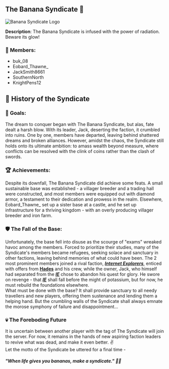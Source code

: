 ## The Banana Syndicate 🍌

![Banana Syndicate Logo](https://media.discordapp.net/attachments/1013397535899009045/1215240760937685032/download.jpg?ex=65fc0827&is=65e99327&hm=1de583a0969cd8ef240b55646ce2b7904e87a041ce5c6784bf492b418d1f407d&=&format=webp&width=270&height=395)

**Description**: The Banana Syndicate is infused with the power of radiation. Beware its glow!

### 👥 **Members**: 
- buk_08  
- Eobard_Thawne_   
- JackSmith8661
- SouthernNorth
- KnightPens12 

## 🗿 History of the Syndicate
### 🎯 **Goals**: 
The dream to conquer began with The Banana Syndicate, but alas, fate dealt a harsh blow. With its leader, Jack, deserting the faction, it crumbled into ruins. One by one, members have departed, leaving behind shattered dreams and broken alliances. However, amidst the chaos, the Syndicate still holds onto its ultimate ambition: to amass wealth beyond measure, where conflicts can be resolved with the clink of coins rather than the clash of swords.

### 🏆 **Achievements**: 
Despite its downfall, The Banana Syndicate did achieve some feats. A small sustainable base was established - a villager breeder and a trading hall were constructed, and most members were equipped out with diamond armor, a testament to their dedication and prowess in the realm. Elsewhere, Eobard_Thawne_ set up a sister base at a castle, and he set up infrastructure for a thriving kingdom - with an overly producing villager breeder and iron farm. 

### 🛡️ **The Fall of the Base**:
Unfortunately, the base fell into disuse as the scourge of "exams" wreaked havoc among the members. Forced to prioritize their studies, many of the Syndicate's members became refugees, seeking solace and sanctuary in other factions, leaving behind memories of what could have been. The 2 most prominent members joined a rival faction, [***Internet Explorers***](ie.md), enticed with offers from [__Hades__](../players/hades.md) and his crew, while the owner, Jack, who himself had separated from the [***IE***](ie.md) chose to abandon his quest for glory. He swore on revenge - that [***IE***](ie.md) shall fall before the might of potassium, but for now, he must rebuild the foundations elsewhere. <br>
What must be done with the base? It shall provide sanctuary to all needy travellers and new players, offering them sustenance and lending them a helping hand. But the crumbling walls of the Syndicate shall always emnate the morose symphony of failure and disappointment...

### 💀 The Foreboding Future
It is uncertain between another player with the tag of The Syndicate will join the server. For now, it remains in the hands of new aspiring faction leaders to revive what was dead, and make it even better. ✌️ <br>
Let the motto of the Syndicate be uttered for a final time -

#### <i>"When life gives you bananas, make a syndicate." 🍌💸</i>
